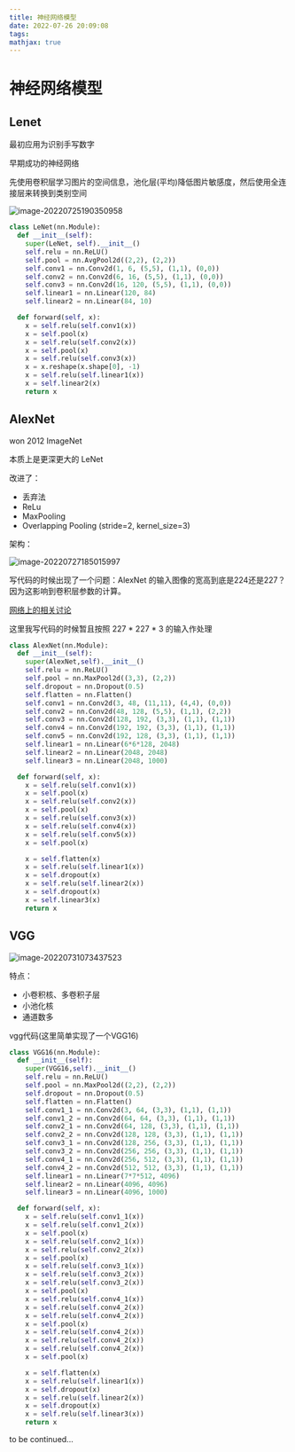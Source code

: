 ```yaml
---
title: 神经网络模型
date: 2022-07-26 20:09:08
tags:
mathjax: true
---
```


# 神经网络模型

## Lenet

最初应用为识别手写数字

早期成功的神经网络

先使用卷积层学习图片的空间信息，池化层(平均)降低图片敏感度，然后使用全连接层来转换到类别空间

![image-20220725190350958](https://cdn.jsdelivr.net/gh/1099255210/blogimgrepo@main/img/image-20220725190350958.png)

```python
class LeNet(nn.Module):
  def __init__(self):
    super(LeNet, self).__init__()
    self.relu = nn.ReLU()
    self.pool = nn.AvgPool2d((2,2), (2,2))
    self.conv1 = nn.Conv2d(1, 6, (5,5), (1,1), (0,0))
    self.conv2 = nn.Conv2d(6, 16, (5,5), (1,1), (0,0))
    self.conv3 = nn.Conv2d(16, 120, (5,5), (1,1), (0,0))
    self.linear1 = nn.Linear(120, 84)
    self.linear2 = nn.Linear(84, 10)

  def forward(self, x):
    x = self.relu(self.conv1(x))
    x = self.pool(x)
    x = self.relu(self.conv2(x))
    x = self.pool(x)
    x = self.relu(self.conv3(x))
    x = x.reshape(x.shape[0], -1)
    x = self.relu(self.linear1(x))
    x = self.linear2(x)
    return x
```

## AlexNet

won 2012 ImageNet

本质上是更深更大的 LeNet

改进了：

- 丢弃法
- ReLu
- MaxPooling
- Overlapping Pooling (stride=2, kernel_size=3)

架构：

![image-20220727185015997](https://cdn.jsdelivr.net/gh/1099255210/blogimgrepo@main/img/image-20220727185015997.png)

写代码的时候出现了一个问题：AlexNet 的输入图像的宽高到底是224还是227？因为这影响到卷积层参数的计算。

[网络上的相关讨论](https://datascience.stackexchange.com/questions/29245/what-is-the-input-size-of-alex-net)

这里我写代码的时候暂且按照 227 * 227 * 3 的输入作处理

```python
class AlexNet(nn.Module):
  def __init__(self):
    super(AlexNet,self).__init__()
    self.relu = nn.ReLU()
    self.pool = nn.MaxPool2d((3,3), (2,2))
    self.dropout = nn.Dropout(0.5)
    self.flatten = nn.Flatten()
    self.conv1 = nn.Conv2d(3, 48, (11,11), (4,4), (0,0))
    self.conv2 = nn.Conv2d(48, 128, (5,5), (1,1), (2,2))
    self.conv3 = nn.Conv2d(128, 192, (3,3), (1,1), (1,1))
    self.conv4 = nn.Conv2d(192, 192, (3,3), (1,1), (1,1))
    self.conv5 = nn.Conv2d(192, 128, (3,3), (1,1), (1,1))
    self.linear1 = nn.Linear(6*6*128, 2048)
    self.linear2 = nn.Linear(2048, 2048)
    self.linear3 = nn.Linear(2048, 1000)

  def forward(self, x):
    x = self.relu(self.conv1(x))
    x = self.pool(x)
    x = self.relu(self.conv2(x))
    x = self.pool(x)
    x = self.relu(self.conv3(x))
    x = self.relu(self.conv4(x))
    x = self.relu(self.conv5(x))
    x = self.pool(x)

    x = self.flatten(x)
    x = self.relu(self.linear1(x))
    x = self.dropout(x)
    x = self.relu(self.linear2(x))
    x = self.dropout(x)
    x = self.linear3(x)
    return x
```

## VGG

![image-20220731073437523](https://cdn.jsdelivr.net/gh/1099255210/blogimgrepo@main/img/image-20220731073437523.png)

特点：

- 小卷积核、多卷积子层
- 小池化核
- 通道数多

vgg代码(这里简单实现了一个VGG16)

```python
class VGG16(nn.Module):
  def __init__(self):
    super(VGG16,self).__init__()
    self.relu = nn.ReLU()
    self.pool = nn.MaxPool2d((2,2), (2,2))
    self.dropout = nn.Dropout(0.5)
    self.flatten = nn.Flatten()
    self.conv1_1 = nn.Conv2d(3, 64, (3,3), (1,1), (1,1))
    self.conv1_2 = nn.Conv2d(64, 64, (3,3), (1,1), (1,1))
    self.conv2_1 = nn.Conv2d(64, 128, (3,3), (1,1), (1,1))
    self.conv2_2 = nn.Conv2d(128, 128, (3,3), (1,1), (1,1))
    self.conv3_1 = nn.Conv2d(128, 256, (3,3), (1,1), (1,1))
    self.conv3_2 = nn.Conv2d(256, 256, (3,3), (1,1), (1,1))
    self.conv4_1 = nn.Conv2d(256, 512, (3,3), (1,1), (1,1))
    self.conv4_2 = nn.Conv2d(512, 512, (3,3), (1,1), (1,1))
    self.linear1 = nn.Linear(7*7*512, 4096)
    self.linear2 = nn.Linear(4096, 4096)
    self.linear3 = nn.Linear(4096, 1000)

  def forward(self, x):
    x = self.relu(self.conv1_1(x))
    x = self.relu(self.conv1_2(x))
    x = self.pool(x)
    x = self.relu(self.conv2_1(x))
    x = self.relu(self.conv2_2(x))
    x = self.pool(x)
    x = self.relu(self.conv3_1(x))
    x = self.relu(self.conv3_2(x))
    x = self.relu(self.conv3_2(x))
    x = self.pool(x)
    x = self.relu(self.conv4_1(x))
    x = self.relu(self.conv4_2(x))
    x = self.relu(self.conv4_2(x))
    x = self.pool(x)
    x = self.relu(self.conv4_2(x))
    x = self.relu(self.conv4_2(x))
    x = self.relu(self.conv4_2(x))
    x = self.pool(x)

    x = self.flatten(x)
    x = self.relu(self.linear1(x))
    x = self.dropout(x)
    x = self.relu(self.linear2(x))
    x = self.dropout(x)
    x = self.relu(self.linear3(x))
    return x
```



to be continued...